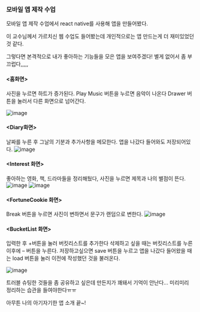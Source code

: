 ### 모바일 앱 제작 수업
모바일 앱 제작 수업에서 react native를 사용해 앱을 만들어봤다. 

이 교수님께서 가르치신 웹 수업도 들어봤는데 개인적으로는 앱 만드는게 더 재미있었던 것 같다.

그렇다면 본격적으로 내가 좋아하는 기능들을 모은 앱을 보여주겠다! 별게 없어서 좀 부끄럽다,,,,,

#### <홈화면>
사진을 누르면 하트가 증가된다.
Play Music 버튼을 누르면 음악이 나온다
Drawer 버튼을 눌러서 다른 화면으로 넘어간다.

![image](https://user-images.githubusercontent.com/52192706/151685322-28a35f25-2b6a-4ee6-909d-b522b812cbd1.png)

#### <Diary화면>
날짜를 누른 후 그날의 기분과 추가사항을 메모한다. 앱을 나갔다 들어와도 저장되어있다.
![image](https://user-images.githubusercontent.com/52192706/151685335-abc172e3-d57d-4f45-bc47-ca1b79ad84c6.png)

#### <Interest 화면>
좋아하는 영화, 책, 드라마들을 정리해뒀다,
사진을 누르면 제목과 나의 별점이 뜬다.
![image](https://user-images.githubusercontent.com/52192706/151685349-a7f4f80d-dba9-4d25-b46d-90b2fc853b63.png)
![image](https://user-images.githubusercontent.com/52192706/151685369-ac185033-2af4-4ca6-8db9-677031cb2d54.png)

#### <FortuneCookie 화면>
Break 버튼을 누르면 사진이 변하면서 문구가 랜덤으로 변한다.
![image](https://user-images.githubusercontent.com/52192706/151685379-209ad109-81b6-4b45-9eba-ce87fc64886c.png)

#### <BucketList 화면>
입력한 후 +버튼을 눌러 버킷리스트를 추가한다 
삭제하고 싶을 때는 버킷리스트를 누른 이후에 – 버튼을 누른다.
저장하고싶으면 save 버튼을 누르고 앱을 나갔다 들어왔을 때는 load 버튼을 눌러 이전에 작성했던 것을 불러온다.

![image](https://user-images.githubusercontent.com/52192706/151685391-10195211-0444-4dd2-b33d-6cf01696b792.png)

트러블 슈팅한 것들을 좀 공유하고 싶은데 만든지가 꽤돼서 기억이 안난다... 미리미리 정리하는 습관을 들여야한다ㅠㅠ

아무튼 나의 아기자기한 앱 소개 끝~!

